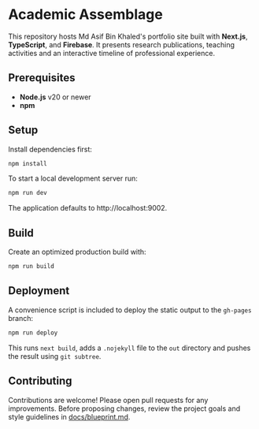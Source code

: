 # Academic Assemblage

This repository hosts Md Asif Bin Khaled's portfolio site built with **Next.js**, **TypeScript**, and **Firebase**. It presents research publications, teaching activities and an interactive timeline of professional experience.

## Prerequisites

- **Node.js** v20 or newer
- **npm**

## Setup

Install dependencies first:

```bash
npm install
```

To start a local development server run:

```bash
npm run dev
```

The application defaults to http://localhost:9002.

## Build

Create an optimized production build with:

```bash
npm run build
```

## Deployment

A convenience script is included to deploy the static output to the `gh-pages` branch:

```bash
npm run deploy
```

This runs `next build`, adds a `.nojekyll` file to the `out` directory and pushes the result using `git subtree`.

## Contributing

Contributions are welcome! Please open pull requests for any improvements. Before proposing changes, review the project goals and style guidelines in [docs/blueprint.md](docs/blueprint.md).